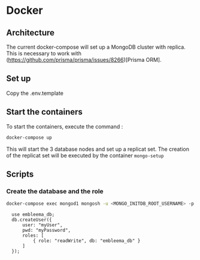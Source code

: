 # Docker 

## Architecture
The current docker-compose will set up a MongoDB cluster with replica. This is necessary to work with (https://github.com/prisma/prisma/issues/8266)[Prisma ORM]. 

## Set up 
Copy the .env.template


## Start the containers

To start the containers, execute the command : 
```bash
docker-compose up 
```

This will start the 3 database nodes and set up a replicat set. The creation of the replicat set will be executed by the container `mongo-setup`

## Scripts


### Create the database  and the role

```bash
docker-compose exec mongod1 mongosh -u <MONGO_INITDB_ROOT_USERNAME> -p <MONGO_INITDB_ROOT_PASSWORD>
```

```
  use embleema_db;
  db.createUser({
      user: "myUser",
      pwd: "myPassword",
      roles: [
          { role: "readWrite", db: "embleema_db" }
      ]
  });
```